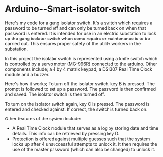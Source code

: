 # Arduino--Smart-isolator-switch
Here's my code for a gang isolator switch. It's a switch which requires a password to be turned off and can only  be turned 
back on when that password is entered. It is intended for use in an electric substation to lock up the gang isolator switch 
when some repairs or maintenance is to be carried out. This ensures proper safety of the utility workers in the substation.

In this project the isolator switch is represented using a knife switch which is controlled by a servo motor (MG-996R) connected to the arduino.
Other components include; a 4 by 4 matrix keypad, a DS1307 Real Time Clock module and a buzzer.

Here's how it works;
To turn off the isolator switch, key B is pressed. The prompt is followed to set up a password. The password is then confirmed and saved.
The isolator switch is then turned off.

To turn on the isolator switch again, key C is pressed. The password is entered and checked against. If correct, the switch is turned back on.


Other features of the system include:
* A Real Time Clock module that serves as a log by storing date and time details. This info can be retrieved by pressing key D.
* Protection is offered against multiple guesses such that the system locks up after 4 unsuccessful attempts to unlock it.
It then requires the use of the master password (which can also be changed) to unlock it.


